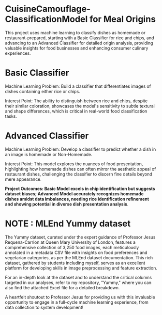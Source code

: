 # CuisineCamouflage-ClassificationModel for Meal Origins

This project uses machine learning to classify dishes as homemade or restaurant-prepared, starting with a Basic Classifier for rice and chips, and advancing to an Advanced Classifier for detailed origin analysis, providing valuable insights for food businesses and enhancing consumer culinary experiences.

# Basic Classifier

Machine Learning Problem: Build a classifier that differentiates images of dishes containing either rice or chips.

Interest Point: The ability to distinguish between rice and chips, despite their similar coloration, showcases the model's sensitivity to subtle textural and shape differences, which is critical in real-world food classification tasks.

# Advanced Classifier

Machine Learning Problem: Develop a classifier to predict whether a dish in an image is homemade or Non-Homemade.

Interest Point: This model explores the nuances of food presentation, highlighting how homemade dishes can often mirror the aesthetic appeal of restaurant dishes, challenging the classifier to discern fine details beyond mere appearance.

**Project Outcomes: Basic Model excels in chip identification but suggests dataset biases; Advanced Model accurately recognizes homemade dishes amidst data imbalances, needing rice identification refinement and showing potential in diverse dish presentation analysis.**

# NOTE : MLEnd Yummy dataset 
The Yummy dataset, curated under the expert guidance of Professor Jesus Requena-Carrion at Queen Mary University of London, features a comprehensive collection of 3,250 food images, each meticulously annotated in a metadata CSV file with insights on food preferences and vegetarian categories, as per the MLEnd dataset documentation. This rich dataset, gathered by students including myself, serves as an excellent platform for developing skills in image preprocessing and feature extraction.

For an in-depth look at the dataset and to understand the critical columns targeted in our analyses, refer to my repository, "Yummy," where you can also find the attached Excel file for a detailed breakdown.

A heartfelt shoutout to Professor Jesus for providing us with this invaluable opportunity to engage in a full-cycle machine learning experience, from data collection to system development!
